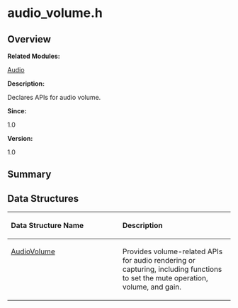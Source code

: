 # audio\_volume.h<a name="ZH-CN_TOPIC_0000001054879494"></a>

## **Overview**<a name="section1539088652093524"></a>

**Related Modules:**

[Audio](Audio.md)

**Description:**

Declares APIs for audio volume. 

**Since:**

1.0

**Version:**

1.0

## **Summary**<a name="section1205481936093524"></a>

## Data Structures<a name="nested-classes"></a>

<a name="table586839846093524"></a>
<table><thead align="left"><tr id="row351112461093524"><th class="cellrowborder" valign="top" width="50%" id="mcps1.1.3.1.1"><p id="p440501224093524"><a name="p440501224093524"></a><a name="p440501224093524"></a>Data Structure Name</p>
</th>
<th class="cellrowborder" valign="top" width="50%" id="mcps1.1.3.1.2"><p id="p108597550093524"><a name="p108597550093524"></a><a name="p108597550093524"></a>Description</p>
</th>
</tr>
</thead>
<tbody><tr id="row64693882093524"><td class="cellrowborder" valign="top" width="50%" headers="mcps1.1.3.1.1 "><p id="p1370367460093524"><a name="p1370367460093524"></a><a name="p1370367460093524"></a><a href="AudioVolume.md">AudioVolume</a></p>
</td>
<td class="cellrowborder" valign="top" width="50%" headers="mcps1.1.3.1.2 "><p id="p1822949337093524"><a name="p1822949337093524"></a><a name="p1822949337093524"></a>Provides volume-related APIs for audio rendering or capturing, including functions to set the mute operation, volume, and gain. </p>
</td>
</tr>
</tbody>
</table>

